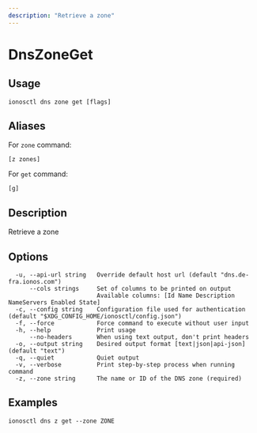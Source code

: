 ```yaml
---
description: "Retrieve a zone"
---
```


# DnsZoneGet

## Usage

```text
ionosctl dns zone get [flags]
```

## Aliases

For `zone` command:

```text
[z zones]
```

For `get` command:

```text
[g]
```

## Description

Retrieve a zone

## Options

```text
  -u, --api-url string   Override default host url (default "dns.de-fra.ionos.com")
      --cols strings     Set of columns to be printed on output 
                         Available columns: [Id Name Description NameServers Enabled State]
  -c, --config string    Configuration file used for authentication (default "$XDG_CONFIG_HOME/ionosctl/config.json")
  -f, --force            Force command to execute without user input
  -h, --help             Print usage
      --no-headers       When using text output, don't print headers
  -o, --output string    Desired output format [text|json|api-json] (default "text")
  -q, --quiet            Quiet output
  -v, --verbose          Print step-by-step process when running command
  -z, --zone string      The name or ID of the DNS zone (required)
```

## Examples

```text
ionosctl dns z get --zone ZONE
```

